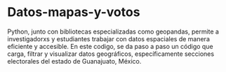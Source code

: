 # Datos-mapas-y-votos
Python, junto con bibliotecas especializadas como geopandas, permite a investigadorxs y estudiantes trabajar con datos espaciales de manera eficiente y accesible. En este codigo, se da paso a paso un código que carga, filtrar y visualizar datos geográficos, específicamente secciones electorales del estado de Guanajuato, México.
